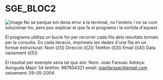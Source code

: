 # SGE_BLOC2
![image](https://github.com/user-attachments/assets/2cd0c476-c5a2-45bd-932b-9d8025dee015)
No se perque em dona error a la terminal, no l'entenc i no se com solucionar-ho, pero puc explicar el que fa el programa i la sortida d'aquest.

El programa utilitza un bucle for per recorrer cada fila dels resultats tornats per la consulta.
En cada iteració, imprimeix les dades d'una fila en un format estructurat:
Nom (i[1])
Direcció (i[2])
Teléfon (i[3])
Email (i[4]) 
Data naixement (i[5])
 
El resultat per exemple seria tal que així:
Nom: Joan Farssac
Adreça: Avinguda Major 54
telèfon: 987654321
email: joanfarssac@email.com
neixement: 09-05-2004

